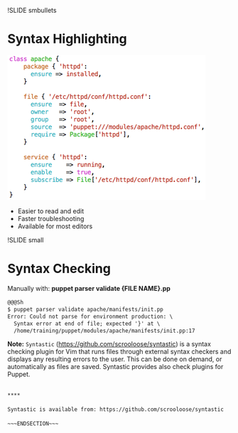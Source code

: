 !SLIDE smbullets
# Syntax Highlighting

<img src="./_images/syntax_highlighting.png" style="width:446px;height:326px;" alt="Syntax Highlighting"/>

* Easier to read and edit
* Faster troubleshooting
* Available for most editors


!SLIDE small
# Syntax Checking

Manually with: **puppet parser validate {FILE NAME}.pp**

    @@@Sh
    $ puppet parser validate apache/manifests/init.pp
    Error: Could not parse for environment production: \
      Syntax error at end of file; expected '}' at \
      /home/training/puppet/modules/apache/manifests/init.pp:17

**Note:** `Syntastic` (https://github.com/scrooloose/syntastic) is a syntax checking plugin for Vim that runs files through external syntax checkers and displays any resulting errors to the user. This can be done on demand, or automatically as files are saved. Syntastic provides also check plugins for Puppet.

~~~SECTION:handouts~~~

****

Syntastic is available from: https://github.com/scrooloose/syntastic

~~~ENDSECTION~~~
